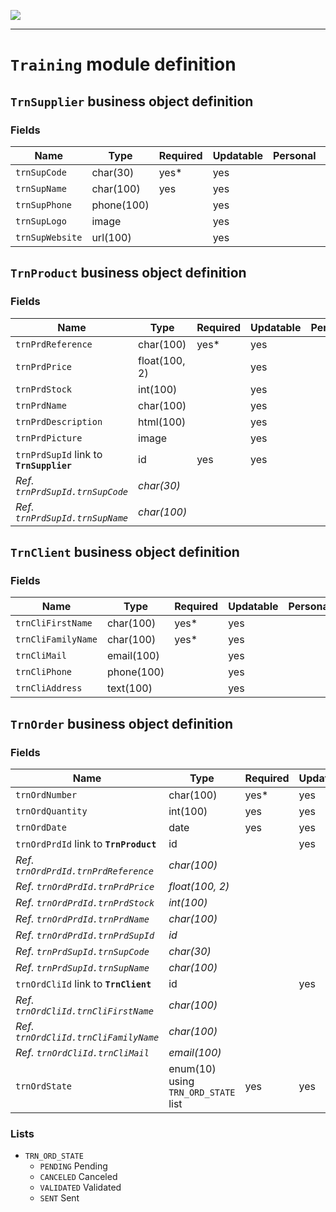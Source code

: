 <!--
 ___ _            _ _    _ _    __
/ __(_)_ __  _ __| (_)__(_) |_ /_/
\__ \ | '  \| '_ \ | / _| |  _/ -_)
|___/_|_|_|_| .__/_|_\__|_|\__\___|
            |_| 
-->
![](https://docs.simplicite.io//logos/logo250.png)
* * *

`Training` module definition
============================



`TrnSupplier` business object definition
----------------------------------------



### Fields

| Name                                                         | Type                                     | Required | Updatable | Personal | Description                                                                      |
|--------------------------------------------------------------|------------------------------------------|----------|-----------|----------|----------------------------------------------------------------------------------|
| `trnSupCode`                                                 | char(30)                                 | yes*     | yes       |          | -                                                                                |
| `trnSupName`                                                 | char(100)                                | yes      | yes       |          | -                                                                                |
| `trnSupPhone`                                                | phone(100)                               |          | yes       |          | -                                                                                |
| `trnSupLogo`                                                 | image                                    |          | yes       |          | -                                                                                |
| `trnSupWebsite`                                              | url(100)                                 |          | yes       |          | -                                                                                |

`TrnProduct` business object definition
---------------------------------------



### Fields

| Name                                                         | Type                                     | Required | Updatable | Personal | Description                                                                      |
|--------------------------------------------------------------|------------------------------------------|----------|-----------|----------|----------------------------------------------------------------------------------|
| `trnPrdReference`                                            | char(100)                                | yes*     | yes       |          | -                                                                                |
| `trnPrdPrice`                                                | float(100, 2)                            |          | yes       |          | -                                                                                |
| `trnPrdStock`                                                | int(100)                                 |          | yes       |          | -                                                                                |
| `trnPrdName`                                                 | char(100)                                |          | yes       |          | -                                                                                |
| `trnPrdDescription`                                          | html(100)                                |          | yes       |          | -                                                                                |
| `trnPrdPicture`                                              | image                                    |          | yes       |          | -                                                                                |
| `trnPrdSupId` link to **`TrnSupplier`**                      | id                                       | yes      | yes       |          | -                                                                                |
| _Ref. `trnPrdSupId.trnSupCode`_                              | _char(30)_                               |          |           |          | -                                                                                |
| _Ref. `trnPrdSupId.trnSupName`_                              | _char(100)_                              |          |           |          | -                                                                                |

`TrnClient` business object definition
--------------------------------------



### Fields

| Name                                                         | Type                                     | Required | Updatable | Personal | Description                                                                      |
|--------------------------------------------------------------|------------------------------------------|----------|-----------|----------|----------------------------------------------------------------------------------|
| `trnCliFirstName`                                            | char(100)                                | yes*     | yes       |          | -                                                                                |
| `trnCliFamilyName`                                           | char(100)                                | yes*     | yes       |          | -                                                                                |
| `trnCliMail`                                                 | email(100)                               |          | yes       |          | -                                                                                |
| `trnCliPhone`                                                | phone(100)                               |          | yes       |          | -                                                                                |
| `trnCliAddress`                                              | text(100)                                |          | yes       |          | -                                                                                |

`TrnOrder` business object definition
-------------------------------------



### Fields

| Name                                                         | Type                                     | Required | Updatable | Personal | Description                                                                      |
|--------------------------------------------------------------|------------------------------------------|----------|-----------|----------|----------------------------------------------------------------------------------|
| `trnOrdNumber`                                               | char(100)                                | yes*     | yes       |          | -                                                                                |
| `trnOrdQuantity`                                             | int(100)                                 | yes      | yes       |          | -                                                                                |
| `trnOrdDate`                                                 | date                                     | yes      | yes       |          | -                                                                                |
| `trnOrdPrdId` link to **`TrnProduct`**                       | id                                       |          | yes       |          | -                                                                                |
| _Ref. `trnOrdPrdId.trnPrdReference`_                         | _char(100)_                              |          |           |          | -                                                                                |
| _Ref. `trnOrdPrdId.trnPrdPrice`_                             | _float(100, 2)_                          |          |           |          | -                                                                                |
| _Ref. `trnOrdPrdId.trnPrdStock`_                             | _int(100)_                               |          |           |          | -                                                                                |
| _Ref. `trnOrdPrdId.trnPrdName`_                              | _char(100)_                              |          |           |          | -                                                                                |
| _Ref. `trnOrdPrdId.trnPrdSupId`_                             | _id_                                     |          |           |          | -                                                                                |
| _Ref. `trnPrdSupId.trnSupCode`_                              | _char(30)_                               |          |           |          | -                                                                                |
| _Ref. `trnPrdSupId.trnSupName`_                              | _char(100)_                              |          |           |          | -                                                                                |
| `trnOrdCliId` link to **`TrnClient`**                        | id                                       |          | yes       |          | -                                                                                |
| _Ref. `trnOrdCliId.trnCliFirstName`_                         | _char(100)_                              |          |           |          | -                                                                                |
| _Ref. `trnOrdCliId.trnCliFamilyName`_                        | _char(100)_                              |          |           |          | -                                                                                |
| _Ref. `trnOrdCliId.trnCliMail`_                              | _email(100)_                             |          |           |          | -                                                                                |
| `trnOrdState`                                                | enum(10) using `TRN_ORD_STATE` list      | yes      | yes       |          | -                                                                                |

### Lists

* `TRN_ORD_STATE`
    - `PENDING` Pending
    - `CANCELED` Canceled
    - `VALIDATED` Validated
    - `SENT` Sent

